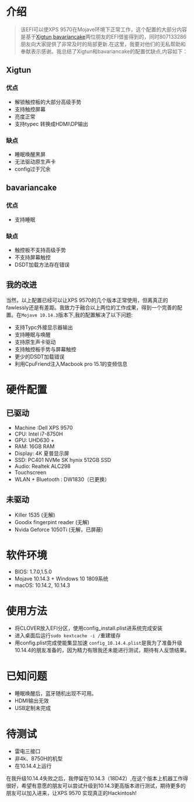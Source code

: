 # 介绍
>该EFI可以使XPS 9570在Mojave环境下正常工作，这个配置的大部分内容是基于[Xigtun](https://github.com/Xigtun/xps-9570-mojave),[bavariancake](https://github.com/bavariancake/XPS9570-macOS)两位朋友的EFI借鉴得到的，同时807133286朋友向大家提供了非常及时的局部更新.在这里，我要对他们的无私帮助和奉献表示感谢。我总结了Xigtun和bavariancake的配置优缺点,内容如下：

## Xigtun 
 ### 优点
 * 解锁触控板的大部分高级手势
 * 支持触控屏幕
 * 亮度正常
 * 支持typec 转换成HDMI\DP输出
 ### 缺点
 * 睡眠唤醒黑屏
 * 无法驱动原生声卡
 * config过于冗余
 
## bavariancake
 ### 优点
 * 支持睡眠

 ### 缺点
 * 触控板不支持高级手势
 * 不支持屏幕触控
 * DSDT加载方法存在错误
 
## 我的改进
当然，以上配置已经可以让XPS 9570的几个版本正常使用，但离真正的fawlessly还是有差距。我致力于融合以上两位的工作成果，得到一个完善的配置。在`Mojave 10.14.3`版本下,我的配置解决了以下问题:

 * 支持Typc外接显示器输出
 * 支持睡眠与唤醒
 * 支持原生声卡驱动
 * 支持触控板手势与屏幕触控
 * 更少的DSDT加载错误
 * 利用CpuFriend注入Macbook pro 15.1的变频信息
 

# 硬件配置
 ## 已驱动
  * Machine :Dell XPS 9570
  * CPU: Intel i7-8750H
  * GPU: UHD630 + 
  * RAM: 16GB RAM
  * Display: 4K 夏普显示屏
  * SSD: PC401 NVMe SK hynix 512GB SSD
  * Audio: Realtek ALC298
  * Touchscreen
  * WLAN + Bluetooth : DW1830（已更换）
 ## 未驱动
  * Killer 1535 (无解)
  * Goodix fingerpint reader (无解)
  * Nvida Geforce 1050Ti (无解，已屏蔽)

# 软件环境
 * BIOS: 1.7.0,1.5.0
 * Mojave 10.14.3 + Windows 10 1809系统
 * macOS: 10.14.2, 10.14.3

# 使用方法
 * 将CLOVER放入EFI分区，使用config_install.plist进系统完成安装
 * 进入桌面后运行`sudo kextcache -i /`重建缓存
 * 用config.plist完成使能集显加速
 `config_10.14.4.plist`是我为了准备升级10.14.4的朋友准备的，因为精力有限我还未能进行测试，期待有人反馈结果。

# 已知问题
 * 睡眠唤醒后，蓝牙随机出现不可用。
 * HDMI输出无效
 * USB定制未完成
# 待测试
 * 雷电三接口
 * 非4k、8750H的机型
 * 在10.14.4上运行

在我升级10.14.4失败之后，我停留在10.14.3（18D42）,在这个版本上机器工作得很好，希望有意愿的朋友可以尝试升级到10.14.3更高版本进行测试，期待更多的朋友可以加入进来，让XPS 9570 实现真正的Hackintosh!
